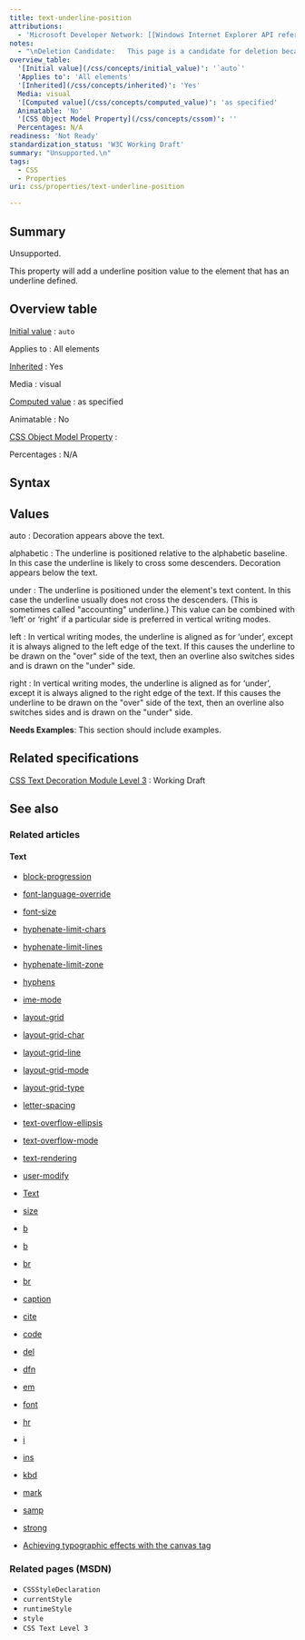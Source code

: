 ```yaml
---
title: text-underline-position
attributions:
  - 'Microsoft Developer Network: [[Windows Internet Explorer API reference](http://msdn.microsoft.com/en-us/library/ie/hh828809%28v=vs.85%29.aspx) Article]'
notes:
  - "\nDeletion Candidate:   This page is a candidate for deletion because the property was never implemented. To underline text, see http://docs.webplatform.org/wiki/css/properties/text-decoration.\n\n"
overview_table:
  '[Initial value](/css/concepts/initial_value)': '`auto`'
  'Applies to': 'All elements'
  '[Inherited](/css/concepts/inherited)': 'Yes'
  Media: visual
  '[Computed value](/css/concepts/computed_value)': 'as specified'
  Animatable: 'No'
  '[CSS Object Model Property](/css/concepts/cssom)': ''
  Percentages: N/A
readiness: 'Not Ready'
standardization_status: 'W3C Working Draft'
summary: "Unsupported.\n"
tags:
  - CSS
  - Properties
uri: css/properties/text-underline-position

---
```

## <span>Summary</span>

Unsupported.

This property will add a underline position value to the element that has an underline defined.

## <span>Overview table</span>

[Initial value](/css/concepts/initial_value)
:   `auto`

Applies to
:   All elements

[Inherited](/css/concepts/inherited)
:   Yes

Media
:   visual

[Computed value](/css/concepts/computed_value)
:   as specified

Animatable
:   No

[CSS Object Model Property](/css/concepts/cssom)
:

Percentages
:   N/A

## <span>Syntax</span>

## <span>Values</span>

auto
:   Decoration appears above the text.

alphabetic
:   The underline is positioned relative to the alphabetic baseline. In this case the underline is likely to cross some descenders. Decoration appears below the text.

under
:   The underline is positioned under the element's text content. In this case the underline usually does not cross the descenders. (This is sometimes called "accounting" underline.) This value can be combined with ‘left’ or ‘right’ if a particular side is preferred in vertical writing modes.

left
:   In vertical writing modes, the underline is aligned as for ‘under’, except it is always aligned to the left edge of the text. If this causes the underline to be drawn on the "over" side of the text, then an overline also switches sides and is drawn on the "under" side.

right
:   In vertical writing modes, the underline is aligned as for ‘under’, except it is always aligned to the right edge of the text. If this causes the underline to be drawn on the "over" side of the text, then an overline also switches sides and is drawn on the "under" side.

**Needs Examples**: This section should include examples.

## <span>Related specifications</span>

[CSS Text Decoration Module Level 3](http://www.w3.org/TR/css-text-decor-3/#text-underline-position-property)
:   Working Draft

## <span>See also</span>

### <span>Related articles</span>

#### <span>Text</span>

-   [block-progression](/css/properties/block-progression)

-   [font-language-override](/css/properties/font-language-override)

-   [font-size](/css/properties/font-size)

-   [hyphenate-limit-chars](/css/properties/hyphenate-limit-chars)

-   [hyphenate-limit-lines](/css/properties/hyphenate-limit-lines)

-   [hyphenate-limit-zone](/css/properties/hyphenate-limit-zone)

-   [hyphens](/css/properties/hyphens)

-   [ime-mode](/css/properties/ime-mode)

-   [layout-grid](/css/properties/layout-grid)

-   [layout-grid-char](/css/properties/layout-grid-char)

-   [layout-grid-line](/css/properties/layout-grid-line)

-   [layout-grid-mode](/css/properties/layout-grid-mode)

-   [layout-grid-type](/css/properties/layout-grid-type)

-   [letter-spacing](/css/properties/letter-spacing)

-   [text-overflow-ellipsis](/css/properties/text-overflow-ellipsis)

-   [text-overflow-mode](/css/properties/text-overflow-mode)

-   [text-rendering](/css/properties/text-rendering)

-   [user-modify](/css/properties/user-modify)

-   [Text](/css/text)

-   [size](/html/attributes/size)

-   [b](/html/elements/b)

-   [b](/html/elements/b/ja)

-   [br](/html/elements/br)

-   [br](/html/elements/br/ja)

-   [caption](/html/elements/caption)

-   [cite](/html/elements/cite)

-   [code](/html/elements/code)

-   [del](/html/elements/del)

-   [dfn](/html/elements/dfn)

-   [em](/html/elements/em)

-   [font](/html/elements/font)

-   [hr](/html/elements/hr)

-   [i](/html/elements/i)

-   [ins](/html/elements/ins)

-   [kbd](/html/elements/kbd)

-   [mark](/html/elements/mark)

-   [samp](/html/elements/samp)

-   [strong](/html/elements/strong)

-   [Achieving typographic effects with the canvas tag](/tutorials/canvas_texteffects)

### <span>Related pages (MSDN)</span>

-   `CSSStyleDeclaration`
-   `currentStyle`
-   `runtimeStyle`
-   `style`
-   `CSS Text Level 3`

